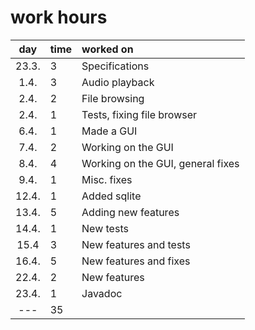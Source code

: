 # work hours

| day  | time | worked on | 
| :-:  | :--- | :-------- |
| 23.3.| 3	  | Specifications |
| 1.4. | 3    | Audio playback |
| 2.4. | 2    | File browsing |
| 2.4. | 1    | Tests, fixing file browser |
| 6.4. | 1    | Made a GUI |
| 7.4. | 2    | Working on the GUI |
| 8.4. | 4    | Working on the GUI, general fixes |
| 9.4. | 1    | Misc. fixes |
| 12.4.| 1	  | Added sqlite |
| 13.4.| 5    | Adding new features |
| 14.4.| 1    | New tests |
| 15.4 | 3    | New features and tests |
| 16.4.| 5    | New features and fixes |
| 22.4.| 2    | New features |
| 23.4.| 1    | Javadoc |
| ---  | 35   | | 
